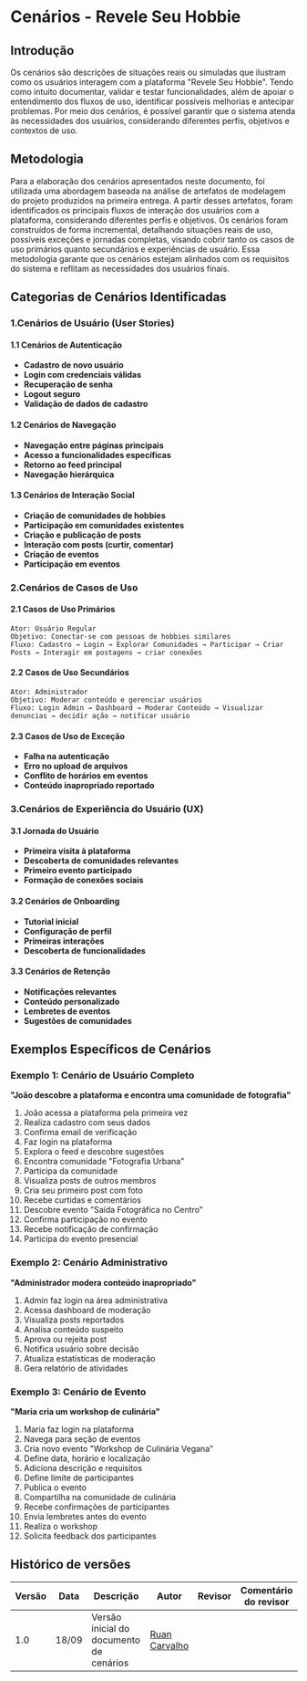 # Cenários - Revele Seu Hobbie

## Introdução

Os cenários são descrições de situações reais ou simuladas que ilustram como os usuários interagem com a plataforma "Revele Seu Hobbie". Tendo como intuito documentar, validar e testar funcionalidades, além de apoiar o entendimento dos fluxos de uso, identificar possíveis melhorias e antecipar problemas. Por meio dos cenários, é possível garantir que o sistema atenda às necessidades dos usuários, considerando diferentes perfis, objetivos e contextos de uso.

## Metodologia

Para a elaboração dos cenários apresentados neste documento, foi utilizada uma abordagem baseada na análise de artefatos de modelagem do projeto produzidos na primeira entrega. A partir desses artefatos, foram identificados os principais fluxos de interação dos usuários com a plataforma, considerando diferentes perfis e objetivos. Os cenários foram construídos de forma incremental, detalhando situações reais de uso, possíveis exceções e jornadas completas, visando cobrir tanto os casos de uso primários quanto secundários e experiências de usuário. Essa metodologia garante que os cenários estejam alinhados com os requisitos do sistema e reflitam as necessidades dos usuários finais.

## Categorias de Cenários Identificadas

### 1.**Cenários de Usuário (User Stories)**

#### 1.1 Cenários de Autenticação
- **Cadastro de novo usuário**
- **Login com credenciais válidas**
- **Recuperação de senha**
- **Logout seguro**
- **Validação de dados de cadastro**

#### 1.2 Cenários de Navegação
- **Navegação entre páginas principais**
- **Acesso a funcionalidades específicas**
- **Retorno ao feed principal**
- **Navegação hierárquica**

#### 1.3 Cenários de Interação Social
- **Criação de comunidades de hobbies**
- **Participação em comunidades existentes**
- **Criação e publicação de posts**
- **Interação com posts (curtir, comentar)**
- **Criação de eventos**
- **Participação em eventos**

### 2.**Cenários de Casos de Uso**

#### 2.1 Casos de Uso Primários
```
Ator: Usuário Regular
Objetivo: Conectar-se com pessoas de hobbies similares
Fluxo: Cadastro → Login → Explorar Comunidades → Participar → Criar Posts → Interagir em postagens → criar conexões
```

#### 2.2 Casos de Uso Secundários
```
Ator: Administrador
Objetivo: Moderar conteúdo e gerenciar usuários
Fluxo: Login Admin → Dashboard → Moderar Conteúdo → Visualizar denuncias → decidir ação → notificar usuário
```

#### 2.3 Casos de Uso de Exceção
- **Falha na autenticação**
- **Erro no upload de arquivos**
- **Conflito de horários em eventos**
- **Conteúdo inapropriado reportado**

### 3.**Cenários de Experiência do Usuário (UX)**

#### 3.1 Jornada do Usuário
- **Primeira visita à plataforma**
- **Descoberta de comunidades relevantes**
- **Primeiro evento participado**
- **Formação de conexões sociais**

#### 3.2 Cenários de Onboarding
- **Tutorial inicial**
- **Configuração de perfil**
- **Primeiras interações**
- **Descoberta de funcionalidades**

#### 3.3 Cenários de Retenção
- **Notificações relevantes**
- **Conteúdo personalizado**
- **Lembretes de eventos**
- **Sugestões de comunidades**

## Exemplos Específicos de Cenários

### Exemplo 1: Cenário de Usuário Completo
**"João descobre a plataforma e encontra uma comunidade de fotografia"**

1. João acessa a plataforma pela primeira vez
2. Realiza cadastro com seus dados
3. Confirma email de verificação
4. Faz login na plataforma
5. Explora o feed e descobre sugestões
6. Encontra comunidade "Fotografia Urbana"
7. Participa da comunidade
8. Visualiza posts de outros membros
9. Cria seu primeiro post com foto
10. Recebe curtidas e comentários
11. Descobre evento "Saída Fotográfica no Centro"
12. Confirma participação no evento
13. Recebe notificação de confirmação
14. Participa do evento presencial

### Exemplo 2: Cenário Administrativo
**"Administrador modera conteúdo inapropriado"**

1. Admin faz login na área administrativa
2. Acessa dashboard de moderação
3. Visualiza posts reportados
4. Analisa conteúdo suspeito
5. Aprova ou rejeita post
6. Notifica usuário sobre decisão
7. Atualiza estatísticas de moderação
8. Gera relatório de atividades

### Exemplo 3: Cenário de Evento
**"Maria cria um workshop de culinária"**

1. Maria faz login na plataforma
2. Navega para seção de eventos
3. Cria novo evento "Workshop de Culinária Vegana"
4. Define data, horário e localização
5. Adiciona descrição e requisitos
6. Define limite de participantes
7. Publica o evento
8. Compartilha na comunidade de culinária
9. Recebe confirmações de participantes
10. Envia lembretes antes do evento
11. Realiza o workshop
12. Solicita feedback dos participantes

## Histórico de versões

| Versão | Data | Descrição | Autor | Revisor | Comentário do revisor |
|--------|------|-----------|-------|---------|-----------------------|
| 1.0 | 18/09 | Versão inicial do documento de cenários | [Ruan Carvalho](https://github.com/Ruan-Carvalho) |  |  |  |